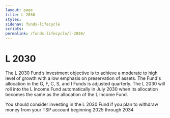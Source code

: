 ```yaml
---
layout: page
title: L 2030
styles:
sidenav: funds-lifecycle
scripts:
permalink: /funds-lifecycle/l-2030/
---
```


# L 2030

The L 2030 Fund’s investment objective is to achieve a moderate to high level of growth with a low emphasis on preservation of assets. The Fund's allocation in the G, F, C, S, and I Funds is adjusted quarterly. The L 2030 will roll into the L Income Fund automatically in July 2030 when its allocation becomes the same as the allocation of the L Income Fund.

You should consider investing in the L 2030 Fund if you plan to withdraw money from your TSP account beginning 2025 through 2034

<!--- data and charts from https://www.tsp.gov/InvestmentFunds/FundOptions/fundPerformance_L2030.html --->
